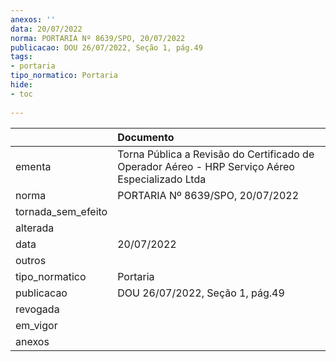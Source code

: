 ```yaml
---
anexos: ''
data: 20/07/2022
norma: PORTARIA Nº 8639/SPO, 20/07/2022
publicacao: DOU 26/07/2022, Seção 1, pág.49
tags:
- portaria
tipo_normatico: Portaria
hide: 
- toc 
 
---
```


|                    | Documento                                                                                       |
|:-------------------|:------------------------------------------------------------------------------------------------|
| ementa             | Torna Pública a Revisão do Certificado de Operador Aéreo - HRP Serviço Aéreo Especializado Ltda |
| norma              | PORTARIA Nº 8639/SPO, 20/07/2022                                                                |
| tornada_sem_efeito |                                                                                                 |
| alterada           |                                                                                                 |
| data               | 20/07/2022                                                                                      |
| outros             |                                                                                                 |
| tipo_normatico     | Portaria                                                                                        |
| publicacao         | DOU 26/07/2022, Seção 1, pág.49                                                                 |
| revogada           |                                                                                                 |
| em_vigor           |                                                                                                 |
| anexos             |                                                                                                 |